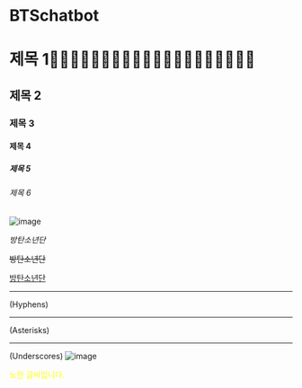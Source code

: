 # BTSchatbot

# 제목 1👱🏻‍♀️🤴🏻👩🏻‍🦱👩🏻‍🦰👩🏻‍🦱👱🏻‍♂️👱🏻‍♀️
## 제목 2
### 제목 3
#### 제목 4
##### 제목 5
###### 제목 6
![image](https://search.pstatic.net/common/?src=http%3A%2F%2Fimgnews.naver.net%2Fimage%2F609%2F2021%2F02%2F08%2F202102080806380410_2_20210208080950798.jpg&type=sc960_832)

*방탄소년단*

~~방탄소년단~~

<U>방탄소년단</U>

- - -
(Hyphens)
* * *
(Asterisks)
_ _ _
(Underscores)
![image](https://user-images.githubusercontent.com/79739569/139099993-3b7c11da-0fd8-4103-9e60-4b9afb91cda5.png)


<span style="color:yellow">노란 글씨입니다.</span>
